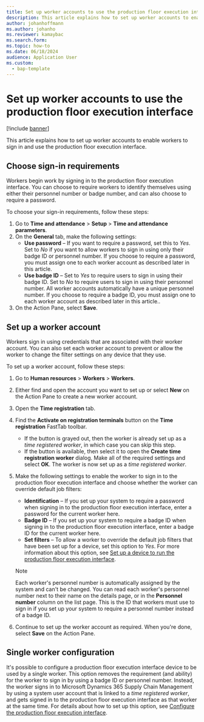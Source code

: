 ```yaml
---
title: Set up worker accounts to use the production floor execution interface
description: This article explains how to set up worker accounts to enable workers to sign in and use the production floor execution interface
author: johanhoffmann
ms.author: johanho
ms.reviewer: kamaybac
ms.search.form:
ms.topic: how-to
ms.date: 06/18/2024
audience: Application User
ms.custom: 
  - bap-template
---
```



# Set up worker accounts to use the production floor execution interface

[!include [banner](../includes/banner.md)]

This article explains how to set up worker accounts to enable workers to sign in and use the production floor execution interface.

## Choose sign-in requirements

Workers begin work by signing in to the production floor execution interface. You can choose to require workers to identify themselves using either their personnel number or badge number, and can also choose to require a password.

To choose your sign-in requirements, follow these steps:

1. Go to **Time and attendance** \> **Setup** \> **Time and attendance parameters**.
1. On the **General** tab, make the following settings:
    - **Use password** – If you want to require a password, set this to *Yes*. Set to *No* if you want to allow workers to sign in using only their badge ID or personnel number. If you choose to require a password, you must assign one to each worker account as described later in this article.
    - **Use badge ID** – Set to *Yes* to require users to sign in using their badge ID. Set to *No* to require users to sign in using their personnel number. All worker accounts automatically have a unique personnel number. If you choose to require a badge ID, you must assign one to each worker account as described later in this article..
1. On the Action Pane, select **Save**.

## Set up a worker account

Workers sign in using credentials that are associated with their worker account. You can also set each worker account to prevent or allow the worker to change the filter settings on any device that they use.

To set up a worker account, follow these steps:

1. Go to **Human resources** \> **Workers** \> **Workers**.
1. Either find and open the account you want to set up or select **New** on the Action Pane to create a new worker account.
1. Open the **Time registration** tab.
1. Find the **Activate on registration terminals** button on the **Time registration** FastTab toolbar.
    - If the button is grayed out, then the worker is already set up as a *time registered worker*, in which case you can skip this step.
    - If the button is available, then select it to open the **Create time registration worker** dialog. Make all of the required settings and select **OK**. The worker is now set up as a *time registered worker*.
1. Make the following settings to enable the worker to sign in to the production floor execution interface and choose whether the worker can override default job filters:
    - **Identification** – If you set up your system to require a password when signing in to the production floor execution interface, enter a password for the current worker here.
    - **Badge ID** – If you set up your system to require a badge ID when signing in to the production floor execution interface, enter a badge ID for the current worker here.
    - **Set filters** – To allow a worker to override the default job filters that have been set up for a device, set this option to *Yes*. For more information about this option, see [Set up a device to run the production floor execution interface](production-floor-execution-setup.md).

    > [!NOTE]
    > Each worker's personnel number is automatically assigned by the system and can't be changed. You can read each worker's personnel number next to their name on the details page, or in the **Personnel number** column on the list page. This is the ID that workers must use to sign in if you set up your system to require a personnel number instead of a badge ID.

1. Continue to set up the worker account as required. When you're done, select **Save** on the Action Pane.

## Single worker configuration

It's possible to configure a production floor execution interface device to be used by a single worker. This option removes the requirement (and ability) for the worker to sign in by using a badge ID or personnel number. Instead, the worker signs in to Microsoft Dynamics 365 Supply Chain Management by using a system user account that is linked to a *time registered worker*, and gets signed in to the production floor execution interface as that worker at the same time. For details about how to set up this option, see [Configure the production floor execution interface](production-floor-execution-configure.md).
